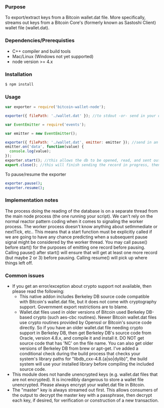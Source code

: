 ### Purpose
To export/extract keys from a Bitcoin wallet.dat file. More specifically, streams out keys from a Bitcoin Core's (formerly known as Sastoshi Client) wallet file (wallet.dat).

### Dependencies/Prerequisties
* C++ compiler and build tools
* Mac/Linux (Windows not yet supported)
* node version >= 4.x

### Installation
```bash
$ npm install
```

### Usage
```javascript
var exporter = require('bitcoin-wallet-node');

exporter({ filePath: './wallet.dat' }); //to stdout -or- send in your own emitter, just needs to be able to emit a data, close and error signal

var EventEmitter = require('events');

var emitter = new EventEmitter();

exporter({ filePath: './wallet.dat', emitter: emitter }); //send in an emitter
emitter.on('data', function(value) {
  console.log(value);
});
exporter.start(); //this allows the db to be opened, read, and sent out record by record
export.close(); //this will finish sending the record in progress, then close the stream out for good
```

To pause/resume the exporter
```bash
exporter.pause();
exporter.resume();
```
### Implementation notes
The process doing the reading of the database is on a separate thread from the main node process (the one running your script).
We can't rely on the normal reactor pattern coding when it comes to signaling the worker process. The worker process doesn't know anything about setImmediate or nextTick, etc.. This means that a start function must be explicitly called if we are going to have any chance predicting when a subsequent pause signal might be considered by the worker thread. You may call pause() before start() for the purposes of emitting one record before pausing. Calling pause() after start() will ensure that will get at least one more record (but maybe 2 or 3) before pausing. Calling resume() will pick up where things left off.

### Common issues
* If you get an error/exception about crypto support not available, then please read the following:
  * This native addon includes Berkeley DB source code compatible with Bitcoin's wallet.dat file, but it does not come with cryptography support. Government export restrictions are to blame.
  * Wallet.dat files used in older versions of Bitcoin used Berkeley DB-based crypto (such aes-cbc routines). Newer Bitcoin wallet.dat files use crypto routines provided by Openssl or Bitcoin's source code directly. So if you have an older wallet.dat file needing crypto support in Berkeley DB, then get Berkeley DB's source code from Oracle, version 4.8.x, and compile it and install it. DO NOT get source code that has 'NC' on the file name. You can also get older versions of Berkeley DB from brew or apt-get. I've added a conditional check during the build process that checks your system's library paths for "libdb_cxx-4.8.{a|so|dylib}", the build system will use your installed library before compiling the included source code.
* This module does not handle unencrypted keys (e.g. wallet.dat files that are not encrypted). It is incredibly dangerous to store a wallet file unencrypted. Please always encrypt your wallet.dat file in Bitcoin.
* The "master" key is always streamed out first. This allows consumers of the output to decrypt the master key with a passphrase, then decrypt each key, if desired, for verification or construction of a new transaction.

